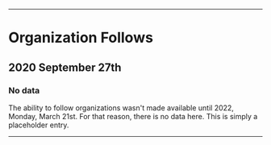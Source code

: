 
***

# Organization Follows

## 2020 September 27th

### No data

The ability to follow organizations wasn't made available until 2022, Monday, March 21st. For that reason, there is no data here. This is simply a placeholder entry.

***
